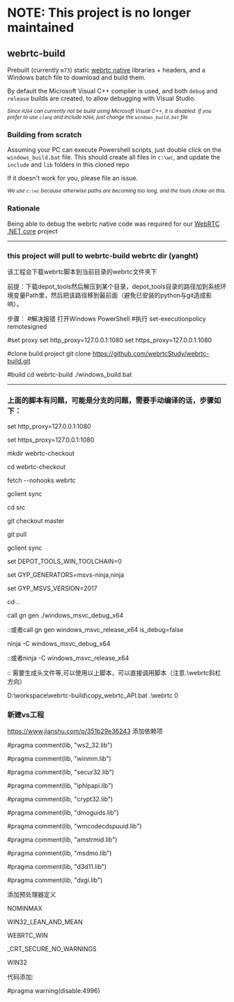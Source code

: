 # NOTE: This project is no longer maintained

## webrtc-build

Prebuilt (currently `m73`) static [webrtc native](https://webrtc.org/native-code/) libraries + headers, and a Windows batch file to download and build them.

By default the Microsoft Visual C++ compiler is used, and both `debug` and `release` builds are created, to allow debugging with Visual Studio. 

<sup>*Since `H264` can currently not be build using Microsoft Visual C++, it is disabled. If you prefer to use `clang` and include `H264`, just change the `windows_build.bat` file*</sup>

### Building from scratch
Assuming your PC can execute Powershell scripts, just double click on the `windows_build.bat` file. This should create all files in `c:\wc`, and update the `include` and `lib` folders in this cloned repo

If it doesn't work for you, please file an issue.

<sup>*We use `c:\wc` because otherwise paths are becoming too long, and the tools choke on this.*</sup>

### Rationale
Being able to debug the webrtc native code was required for our [WebRTC .NET core](https://github.com/WonderMediaProductions/webrtc-dotnet-core) project



------------------------------------------------------------------------------------
### this project will pull to webrtc-build webrtc dir (yanght)

该工程会下载webrtc脚本到当前目录的webrtc文件夹下

前提：下载depot_tools然后解压到某个目录，depot_tools目录的路径加到系统环境变量Path里，然后把该路径移到最前面（避免已安装的python与git造成影响）。

步骤：
#解决报错
打开Windows PowerShell
#执行
set-executionpolicy remotesigned

#set proxy
set http_proxy=127.0.0.1:1080
set https_proxy=127.0.0.1:1080

#clone build project
git clone https://github.com/webrtcStudy/webrtc-build.git

#build
cd webrtc-build
./windows_build.bat

------------------------------------------------------------------------------------

### 上面的脚本有问题，可能是分支的问题，需要手动编译的话，步骤如下：
set http_proxy=127.0.0.1:1080

set https_proxy=127.0.0.1:1080

mkdir webrtc-checkout

cd webrtc-checkout

fetch --nohooks webrtc

gclient sync

cd src

git checkout master

git pull

gclient sync


set DEPOT_TOOLS_WIN_TOOLCHAIN=0

set GYP_GENERATORS=msvs-ninja,ninja

set GYP_MSVS_VERSION=2017

cd ..

call gn gen ./windows_msvc_debug_x64

::或者call gn gen windows_msvc_release_x64 is_debug=false


ninja -C windows_msvc_debug_x64

::或者ninja -C windows_msvc_release_x64

:: 需要生成头文件等,可以使用以上脚本，可以直接调用脚本（注意.\webrtc斜杠方向）

D:\workspace\webrtc-build\copy_webrtc_API.bat .\webrtc 0

### 新建vs工程
https://www.jianshu.com/p/351b29e36243
添加依赖项

#pragma comment(lib, "ws2_32.lib")

#pragma comment(lib, "winmm.lib")

#pragma comment(lib, "secur32.lib")

#pragma comment(lib, "iphlpapi.lib")

#pragma comment(lib, "crypt32.lib")

#pragma comment(lib, "dmoguids.lib")

#pragma comment(lib, "wmcodecdspuuid.lib")

#pragma comment(lib, "amstrmid.lib")

#pragma comment(lib, "msdmo.lib")

#pragma comment(lib, "d3d11.lib")

#pragma comment(lib, "dxgi.lib")

添加预处理器定义

NOMINMAX

WIN32_LEAN_AND_MEAN

WEBRTC_WIN

_CRT_SECURE_NO_WARNINGS

WIN32


代码添加:

#pragma warning(disable:4996)




